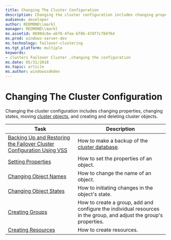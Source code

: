 ```yaml
---
title: Changing The Cluster Configuration
description: Changing the cluster configuration includes changing properties, changing states, moving cluster objects, and creating and deleting cluster objects.
audience: developer
author: REDMOND\\markl
manager: REDMOND\\markl
ms.assetid: 0690dc6e-abf8-4fee-bf0b-47df7c78476d
ms.prod: windows-server-dev
ms.technology: failover-clustering
ms.tgt_platform: multiple
keywords:
- clusters Failover Cluster ,changing the configuration
ms.date: 05/31/2018
ms.topic: article
ms.author: windowssdkdev
---
```


# Changing The Cluster Configuration

Changing the cluster configuration includes changing properties, changing states, moving [cluster objects](cluster-objects.md), and creating and deleting cluster objects.



| Task                                                                                                                                                          | Description                                                                                                                   |
|---------------------------------------------------------------------------------------------------------------------------------------------------------------|-------------------------------------------------------------------------------------------------------------------------------|
| [Backing Up and Restoring the Failover Cluster Configuration Using VSS](backing-up-and-restoring-the-failover-cluster-configuration-using-vss.md)<br/> | How to make a backup of the [cluster database](cluster-database.md).<br/>                                              |
| [Setting Properties](setting-properties.md)<br/>                                                                                                       | How to set the properties of an object.<br/>                                                                            |
| [Changing Object Names](changing-object-names.md)<br/>                                                                                                 | How to change the name of an object.<br/>                                                                               |
| [Changing Object States](changing-object-states.md)<br/>                                                                                               | How to initiating changes in the object's state.<br/>                                                                   |
| [Creating Groups](creating-groups.md)<br/>                                                                                                             | How to create a group, add and configure the individual resources in the group, and adjust the group's properties.<br/> |
| [Creating Resources](creating-resources.md)<br/>                                                                                                       | How to create resources.<br/>                                                                                           |



 

 

 





